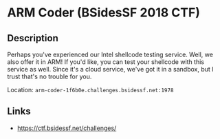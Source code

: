 # ARM Coder (BSidesSF 2018 CTF)

## Description

>>>
Perhaps you've experienced our Intel shellcode testing service. Well, we also offer it in ARM! If you'd like, you can test your shellcode with this service as well. Since it's a cloud service, we've got it in a sandbox, but I trust that's no trouble for you.

Location: `arm-coder-1f6b0e.challenges.bsidessf.net:1978`
>>>

## Links
* https://ctf.bsidessf.net/challenges/
